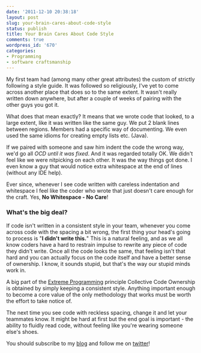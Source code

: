 ```yaml
---
date: '2011-12-10 20:38:18'
layout: post
slug: your-brain-cares-about-code-style
status: publish
title: Your Brain Cares About Code Style
comments: true
wordpress_id: '670'
categories:
- Programming
- software craftsmanship
---
```


My first team had (among many other great attributes) the custom of strictly following a style guide. It was followed so religiously, I've yet to come across another place that does so to the same extent. It wasn't really written down anywhere, but after a couple of weeks of pairing with the other guys you got it.

What does that mean exactly? It means that we wrote code that looked, to a large extent, like it was written like the same guy. We put 2 blank lines between regions. Members had a specific way of documenting. We even used the same idioms for creating empty lists etc. (Java).

If we paired with someone and saw him indent the code the wrong way, we'd go all _OCD until it was fixed_. And it was regarded totally OK. We didn't feel like we were nitpicking on each other. It was the way things got done. I even know a guy that would notice extra whitespace at the end of lines (without any IDE help).

Ever since, whenever I see code written with careless indentation and whitespace I feel like the coder who wrote that just doesn't care enough for the craft. Yes, **No Whitespace - No Care**!


### What's the big deal?


If code isn't written in a consistent style in your team, whenever you come across code with the spacing a bit wrong, the first thing your head's going to process is "**I didn't write this.**" This is a natural feeling, and as we all know coders have a hard to restrain impulse to rewrite any piece of code they didn't write. Once all the code looks the same, that feeling isn't that hard and you can actually focus on the code itself and have a better sense of ownership. I know, it sounds stupid, but that's the way our stupid minds work in.

A big part of the [Extreme Programming](http://www.amazon.com/gp/product/0321278658/ref=as_li_tf_tl?ie=UTF8&tag=thcodu02-20&linkCode=as2&camp=1789&creative=9325&creativeASIN=0321278658)<img src="http://www.assoc-amazon.com/e/ir?t=thcodu02-20&l=as2&o=1&a=0321278658" style="width: 0; height: 0; display: none; border: none !important;"> principle Collective Code Ownership is obtained by simply keeping a consistent style. Anything important enough to become a core value of the only methodology that works must be worth the effort to take notice of.

The next time you see code with reckless spacing, change it and let your teammates know. It might be hard at first but the end goal is important - the ability to fluidly read code, without feeling like you're wearing someone else's shoes.

You should subscribe to my [blog](http://feeds.feedburner.com/TheCodeDump) and follow me on [twitter](http://twitter.com/avivby)!
